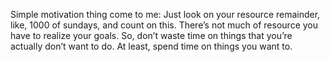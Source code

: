 Simple motivation thing come to me:
Just look on your resource remainder, like, 1000 of sundays, and count on this. There’s not much of resource you have to realize your goals. So, don’t waste time on things that you’re actually don’t want to do. At least, spend time on things you want to.